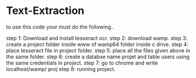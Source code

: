 # Text-Extraction

to use this code your must do the following..

step 1: Download and install tesseract ocr.
step 2: download wamp.
step 3: create a project folder inside www of wamp64 folder inside c drive.
step 4: place tesseract file in project folder.
step 5: place all the files given above in the same folder.
step 6: create a databse name projet and table users using the same credentials in project.
step 7: go to chrome and write localhost/wamp/ proj 
step 8: running project.
